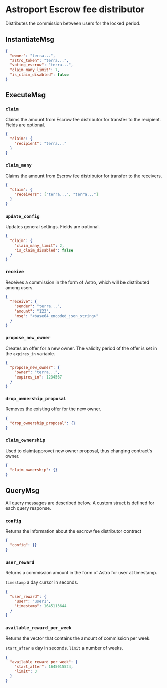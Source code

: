 # Astroport Escrow fee distributor

Distributes the commission between users for the locked period.

## InstantiateMsg

```json
{
  "owner": "terra...",
  "astro_token": "terra...",
  "voting_escrow": "terra...",
  "claim_many_limit": 7,
  "is_claim_disabled": false
}
```

## ExecuteMsg

### `claim`

Claims the amount from Escrow fee distributor for transfer to the recipient. Fields are optional.

```json
{
  "claim": {
    "recipient": "terra..."
  }
}
```

### `claim_many`

Claims the amount from Escrow fee distributor for transfer to the receivers.

```json
{
  "claim": {
    "receivers": ["terra...", "terra..."]
  }
}
```

### `update_config`

Updates general settings. Fields are optional.

```json
{
  "claim": {
    "claim_many_limit": 2,
    "is_claim_disabled": false
  }
}
```

### `receive`

Receives a commission in the form of Astro, which will be distributed among users.

```json
{
  "receive": {
    "sender": "terra...",
    "amount": "123",
    "msg": "<base64_encoded_json_string>"
  }
}
```

### `propose_new_owner`

Creates an offer for a new owner. The validity period of the offer is set in the `expires_in` variable.

```json
{
  "propose_new_owner": {
    "owner": "terra...",
    "expires_in": 1234567
  }
}
```

### `drop_ownership_proposal`

Removes the existing offer for the new owner.

```json
{
  "drop_ownership_proposal": {}
}
```

### `claim_ownership`

Used to claim(approve) new owner proposal, thus changing contract's owner.

```json
{
  "claim_ownership": {}
}
```

## QueryMsg

All query messages are described below. A custom struct is defined for each query response.

### `config`

Returns the information about the escrow fee distributor contract

```json
{
  "config": {}
}
```

### `user_reward`

Returns a commission amount in the form of Astro for user at timestamp.

`timestamp` a day cursor in seconds.

```json
{
  "user_reward": {
    "user": "user1",
    "timestamp": 1645113644
  }
}
```

### `available_reward_per_week`

Returns the vector that contains the amount of commission per week.

`start_after` a day in seconds.
`limit` a number of weeks.

```json
{
  "available_reward_per_week": {
    "start_after": 1645015524,
    "limit": 3
  }
}
```